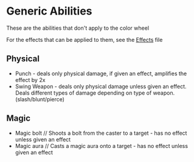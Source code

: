 # Generic Abilities
These are the abilities that don't apply to the color wheel

For the effects that can be applied to them, see the [Effects](https://github.com/RatedMForMormon/Osredim/edit/main/effects.md) file

## Physical
* Punch - deals only physical damage, if given an effect, amplifies the effect by 2x
* Swing Weapon - deals only physical damage unless given an effect. Deals different types of damage depending on type of weapon. (slash/blunt/pierce)
## Magic
* Magic bolt // Shoots a bolt from the caster to a target - has no effect unless given an effect
* Magic aura // Casts a magic aura onto a target - has no effect unless given an effect
